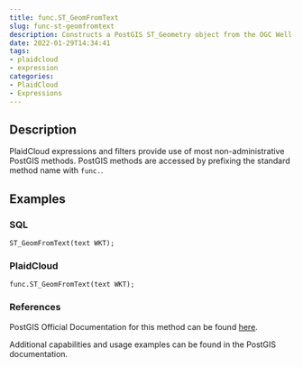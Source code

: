```yaml
---
title: func.ST_GeomFromText
slug: func-st-geomfromtext
description: Constructs a PostGIS ST_Geometry object from the OGC Well-Known text representation
date: 2022-01-29T14:34:41
tags:
- plaidcloud
- expression
categories:
- PlaidCloud
- Expressions
---
```



## Description


PlaidCloud expressions and filters provide use of most non-administrative PostGIS methods. PostGIS methods are accessed by prefixing the standard method name with `func.`.



## Examples


### SQL



```
ST_GeomFromText(text WKT);
```


### PlaidCloud



```
func.ST_GeomFromText(text WKT);
```


### References


PostGIS Official Documentation for this method can be found [here](https://postgis.net/docs/manual-3.1/ST_GeomFromText.html).



Additional capabilities and usage examples can be found in the PostGIS documentation.

